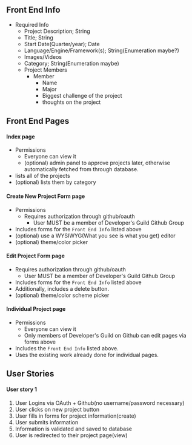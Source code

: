 ## Front End Info
* Required Info
  * Project Description; String
  * Title; String
  * Start Date(Quarter/year); Date
  * Language/Engine/Framework(s); String(Enumeration maybe?)
  * Images/Videos
  * Category; String(Enumeration maybe)
  * Project Members
    * Member
      * Name
      * Major
      * Biggest challenge of the project
      * thoughts on the project

## Front End Pages

#### Index page
* Permissions
  * Everyone can view it
  * (optional) admin panel to approve projects later, otherwise automatically
    fetched from through database.
* lists all of the projects
* (optional) lists them by category  

#### Create New Project Form page
* Permissions
  * Requires authorization through github/oauth
    * User MUST be a member of Developer's Guild Github Group
* Includes forms for the `Front End Info` listed above
* (optional) use a WYSIWYG(What you see is what you get) editor
* (optional) theme/color picker  

#### Edit Project Form page  

* Requires authorization through github/oauth
  * User MUST be a member of Developer's Guild Github Group
* Includes forms for the `Front End Info` listed above
* Additionally, includes a delete button.
* (optional) theme/color scheme picker  

#### Individual Project page  

* Permissions
  * Everyone can view it
  * Only members of Developer's Guild on Github can edit pages via forms above
* Includes the `Front End Info` listed above.
* Uses the existing work already done for individual pages.

## User Stories  

#### User story 1
  1. User Logins via OAuth + Github(no username/password necessary)
  2. User clicks on new project button
  3. User fills in forms for project information(create)
  4. User submits information
  5. Information is validated and saved to database
  6. User is redirected to their project page(view)
